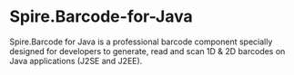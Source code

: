 # Spire.Barcode-for-Java
Spire.Barcode for Java is a professional barcode component specially designed for developers to generate, read and scan 1D &amp; 2D barcodes on Java applications (J2SE and J2EE).
